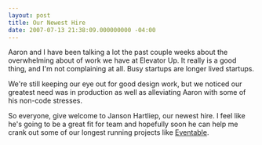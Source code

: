 ```yaml
---
layout: post
title: Our Newest Hire
date: 2007-07-13 21:38:09.000000000 -04:00
---
```

Aaron and I have been talking a lot the past couple weeks about the overwhelming about of work we have at Elevator Up. It really is a good thing, and I'm not complaining at all. Busy startups are longer lived startups.

We're still keeping our eye out for good design work, but we noticed our greatest need was in production as well as alleviating Aaron with some of his non-code stresses.

So everyone, give welcome to Janson Hartliep, our newest hire. I feel like he's going to be a great fit for team and hopefully soon he can help me crank out some of our longest running projects like [Eventable](http://www.eventable.com).
